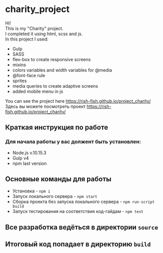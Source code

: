 # charity_project

Hi!  
This is my "Charity" project.  
I completed it using html, scss and js.  
In this project I used:

- Gulp
- SASS
- flex-box to create responsive screens
- mixins
- colors variables and width variables for @media
- @font-face rule
- sprites
- media queries to create adaptive screens
- added mobile menu in js

You can see the project here https://rish-fish.github.io/project_charity/  
Здесь вы можете посмотреть проект https://rish-fish.github.io/project_charity/

## Краткая инструкция по работе

### Для начала работы у вас должент быть установлен:

- Node.js v.10.15.3
- Gulp v4
- npm last version

## Основные команды для работы

- Установка - `npm i`
- Запуск локального сервера - `npm start`
- Сборка проекта без запуска локального сервера - `npm run-script build`
- Запуск тестирования на соответствия код-гайдам - `npm test`

## Все разработка ведёться в директории `source`

## Итоговый код попадает в директорию `build`

